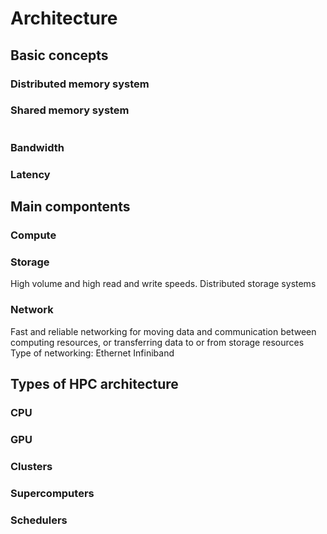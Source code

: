 # Architecture

<!--
## Why do you need to learn the basics?
 - Hardware layout and structure matters
 - Serial computing is required for parallel programming
 - Appreciation of fundamentals will help you get more from HPC and scientific computing
 - What HPC can do and what cannot do?
-->

## Basic concepts

### Distributed memory system

### Shared memory system

```{figure} ../img/dist-share-mem.png

```

### Bandwidth

### Latency

## Main compontents

### Compute


### Storage

High volume and high read and write speeds.
Distributed storage systems

### Network

Fast and reliable networking for moving data and communication between computing resources, or transferring data to or from storage resources
Type of networking:
Ethernet
Infiniband


## Types of HPC architecture

### CPU

### GPU

### Clusters

### Supercomputers

### Schedulers 

